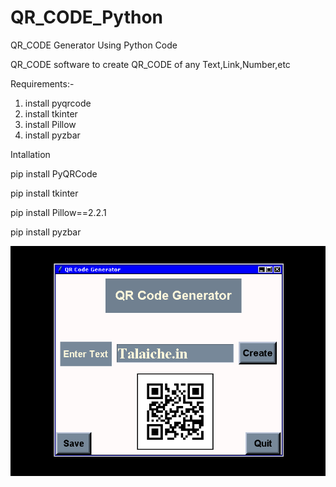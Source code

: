 # QR_CODE_Python
QR_CODE Generator Using Python Code

QR_CODE software to create QR_CODE of any Text,Link,Number,etc

Requirements:-

1. install pyqrcode 
2. install tkinter
3. install Pillow
4. install pyzbar

Intallation
  
  pip install PyQRCode
  
  pip install tkinter 
  
  pip install Pillow==2.2.1
  
  pip install pyzbar

![alt text](https://raw.githubusercontent.com/YashTalaiche/QR_CODE_Generator/main/QR_Code.png)


  

  
